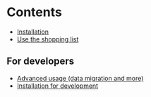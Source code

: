 # Contents
- [Installation](installation.md)
- [Use the shopping list](usage.md)

## For developers
- [Advanced usage (data migration and more)](advancedUsers.md)
- [Installation for development](dev-installation.md)
